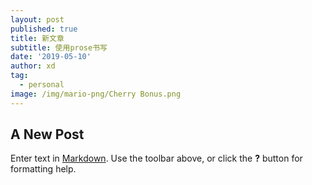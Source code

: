 ```yaml
---
layout: post
published: true
title: 新文章
subtitle: 使用prose书写
date: '2019-05-10'
author: xd
tag:
  - personal
image: /img/mario-png/Cherry Bonus.png
---
```

## A New Post

Enter text in [Markdown](http://daringfireball.net/projects/markdown/). Use the toolbar above, or click the **?** button for formatting help.
